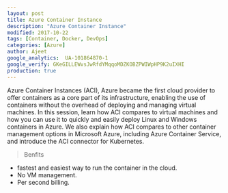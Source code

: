 ```yaml
---
layout: post
title: Azure Container Instance
description: "Azure Container Instance"
modified: 2017-10-22
tags: [Container, Docker, DevOps]
categories: [Azure]
author: Ajeet
google_analytics:  UA-101864870-1
google_verify: GKeGILLEWvsJwRfdYMqqoMDZKOBZPWIWpHP9K2uIXHI
production: true
---
```



Azure Container Instances (ACI), Azure became the first cloud provider to offer containers as a core part of its infrastructure, enabling the use of containers without the overhead of deploying and managing virtual machines. In this session, learn how ACI compares to virtual machines and how you can use it to quickly and easily deploy Linux and Windows containers in Azure. We also explain how ACI compares to other container management options in Microsoft Azure, including Azure Container Service, and introduce the ACI connector for Kubernetes.

> Benfits

* fastest and easiest way to run the container in the cloud.
* No VM management.
* Per second billing.